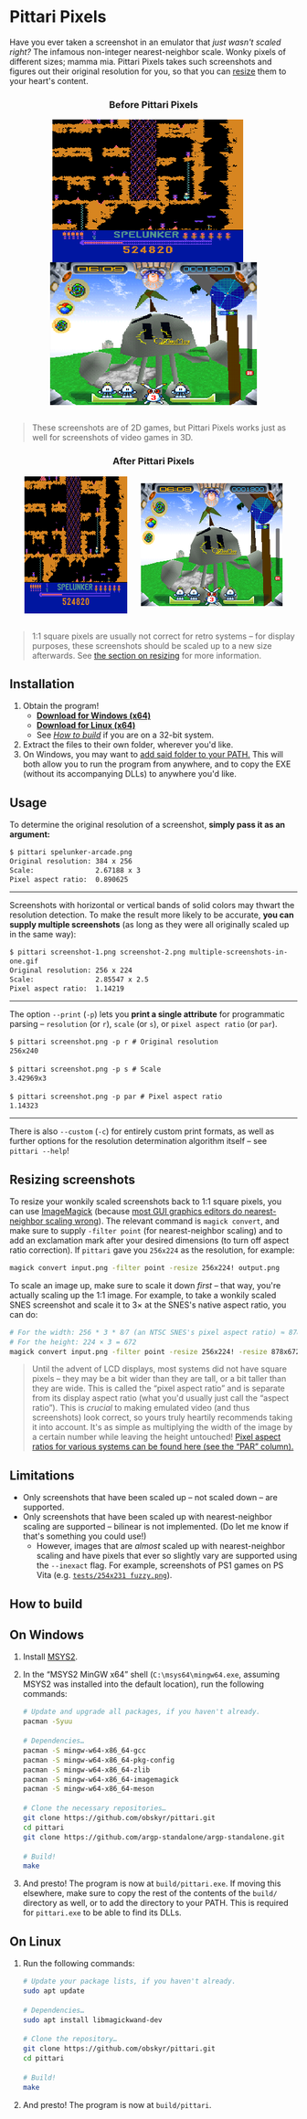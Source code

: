 # Pittari Pixels

Have you ever taken a screenshot in an emulator that *just wasn't scaled right?* The infamous non-integer nearest-neighbor scale. Wonky pixels of different sizes; mamma mia. Pittari Pixels takes such screenshots and figures out their original resolution for you, so that you can [resize](#resizing-screenshots) them to your heart's content.

<h3 align="center">Before Pittari Pixels</h3>

<div align="center">
    <img src="tests/180x240.png" style="height: 250px; vertical-align: middle; image-rendering: pixelated"/>&nbsp;&nbsp;&nbsp;&nbsp;&nbsp;
    <img src="tests/248x215%20fuzzy.png" style="height: 250px; vertical-align: middle; image-rendering: pixelated"/>
</div>
&nbsp;

> These screenshots are of 2D games, but Pittari Pixels works just as well for screenshots of video games in 3D.

<h3 align="center">After Pittari Pixels</h3>

<div align="center">
    <img src="tests/misc/180x240%201x.png" style="vertical-align: middle"/>&nbsp;&nbsp;&nbsp;&nbsp;&nbsp;
    <img src="tests/misc/248x215%20fuzzy%201x.png" style="vertical-align: middle"/>
</div>
&nbsp;

> 1:1 square pixels are usually not correct for retro systems – for display purposes, these screenshots should be scaled up to a new size afterwards. See [the section on resizing](#resizing-screenshots) for more information.

## Installation

1. Obtain the program!
    * **[Download for Windows (x64)](TODO)**
    * **[Download for Linux (x64)](TODO)**
    * See *[How to build](#how-to-build)* if you are on a 32-bit system.
2. Extract the files to their own folder, wherever you'd like.
3. On Windows, you may want to [add said folder to your PATH.](https://stackoverflow.com/a/44272417) This will both allow you to run the program from anywhere, and to copy the EXE (without its accompanying DLLs) to anywhere you'd like.

## Usage

To determine the original resolution of a screenshot, **simply pass it as an argument:**

```console
$ pittari spelunker-arcade.png 
Original resolution: 384 x 256
Scale:               2.67188 x 3
Pixel aspect ratio:  0.890625
```

---

Screenshots with horizontal or vertical bands of solid colors may thwart the resolution detection. To make the result more likely to be accurate, **you can supply multiple screenshots** (as long as they were all originally scaled up in the same way):

```console
$ pittari screenshot-1.png screenshot-2.png multiple-screenshots-in-one.gif
Original resolution: 256 x 224
Scale:               2.85547 x 2.5
Pixel aspect ratio:  1.14219
```

---

The option `--print` (`-p`) lets you **print a single attribute** for programmatic parsing – `resolution` (or `r`), `scale` (or `s`), or `pixel aspect ratio` (or `par`).

```console
$ pittari screenshot.png -p r # Original resolution
256x240

$ pittari screenshot.png -p s # Scale
3.42969x3

$ pittari screenshot.png -p par # Pixel aspect ratio
1.14323
```

---

There is also `--custom` (`-c`) for entirely custom print formats, as well as further options for the resolution determination algorithm itself – see `pittari --help`!

## Resizing screenshots

To resize your wonkily scaled screenshots back to 1:1 square pixels, you can use [ImageMagick](https://imagemagick.org/script/download.php) (because [most GUI graphics editors do nearest-neighbor scaling wrong](tests/Notes%20on%20nearest-neighbor%20scaling/README.md)). The relevant command is `magick convert`, and make sure to supply `-filter point` (for nearest-neighbor scaling) and to add an exclamation mark after your desired dimensions (to turn off aspect ratio correction). If `pittari` gave you `256x224` as the resolution, for example:

```bash
magick convert input.png -filter point -resize 256x224! output.png
```

To scale an image up, make sure to scale it down *first* – that way, you're actually scaling up the 1:1 image. For example, to take a wonkily scaled SNES screenshot and scale it to 3× at the SNES's native aspect ratio, you can do:

```bash
# For the width: 256 * 3 * 8⁄7 (an NTSC SNES's pixel aspect ratio) ≈ 878
# For the height: 224 × 3 = 672
magick convert input.png -filter point -resize 256x224! -resize 878x672! output.png
```

> Until the advent of LCD displays, most systems did not have square pixels – they may be a bit wider than they are tall, or a bit taller than they are wide. This is called the “pixel aspect ratio” and is separate from its display aspect ratio (what you'd usually just call the “aspect ratio”). This is *crucial* to making emulated video (and thus screenshots) look correct, so yours truly heartily recommends taking it into account. It's as simple as multiplying the width of the image by a certain number while leaving the height untouched! [Pixel aspect ratios for various systems can be found here (see the “PAR” column).](https://pineight.com/mw/page/Dot_clock_rates.xhtml)

## Limitations

* Only screenshots that have been scaled up – not scaled down – are supported.
* Only screenshots that have been scaled up with nearest-neighbor scaling are supported – bilinear is not implemented. (Do let me know if that's something you could use!)
    * However, images that are *almost* scaled up with nearest-neighbor scaling and have pixels that ever so slightly vary are supported using the `--inexact` flag. For example, screenshots of PS1 games on PS Vita (e.g. [`tests/254x231 fuzzy.png`](tests/254x231%20fuzzy.png)).

## How to build

## On Windows
1. Install [MSYS2](http://www.msys2.org/).
2. In the “MSYS2 MinGW x64” shell (`C:\msys64\mingw64.exe`, assuming MSYS2 was installed into the default location), run the following commands:
   
    ```bash
    # Update and upgrade all packages, if you haven't already.
    pacman -Syuu

    # Dependencies…
    pacman -S mingw-w64-x86_64-gcc
    pacman -S mingw-w64-x86_64-pkg-config
    pacman -S mingw-w64-x86_64-zlib
    pacman -S mingw-w64-x86_64-imagemagick
    pacman -S mingw-w64-x86_64-meson

    # Clone the necessary repositories…
    git clone https://github.com/obskyr/pittari.git
    cd pittari
    git clone https://github.com/argp-standalone/argp-standalone.git

    # Build!
    make
    ```
3. And presto! The program is now at `build/pittari.exe`. If moving this elsewhere, make sure to copy the rest of the contents of the `build/` directory as well, or to add the directory to your PATH. This is required for `pittari.exe` to be able to find its DLLs.

<!-- Seems like *maybe* this isn't needed?

1. In the regular Windows shell (`cmd.exe`, not PowerShell), assuming MSYS2 was installed into the default location, run the following commands:

    ```cmd
    set PATH=%PATH%C:\msys64\mingw64\bin;
    set PKG_CONFIG_PATH=C:\msys64\mingw64\lib\pkgconfig
    set MAGICK_CODER_MODULE_PATH=C:\msys64\mingw64\lib\[ IMAGEMAGICK DIRECTORY HERE ]\modules-Q16HDRI\coders
    ```
-->

## On Linux

1. Run the following commands:
    ```bash
    # Update your package lists, if you haven't already.
    sudo apt update

    # Dependencies…
    sudo apt install libmagickwand-dev

    # Clone the repository…
    git clone https://github.com/obskyr/pittari.git
    cd pittari

    # Build!
    make
    ```
3. And presto! The program is now at `build/pittari`.
